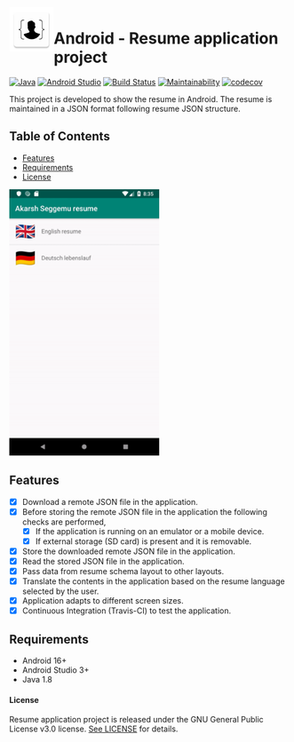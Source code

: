 <img align="left" width="80" height="80" src="https://raw.githubusercontent.com/akarsh/android-akarsh-seggemu-resume/master/app/src/main/ic_launcher-web.png" alt="Android resume application project app icon">

# Android - Resume application project

[![Java](https://img.shields.io/badge/java-1.8-blue.svg)](https://developer.android.com/studio/write/java8-support)
[![Android Studio](https://img.shields.io/badge/android%20studio-3.2.1-green.svg)](https://developer.android.com/studio/)
[![Build Status](https://travis-ci.com/akarsh/android-akarsh-seggemu-resume.svg?branch=master)](https://travis-ci.com/akarsh/android-akarsh-seggemu-resume)
[![Maintainability](https://api.codeclimate.com/v1/badges/ec01ba1df913a5e6f2cb/maintainability)](https://codeclimate.com/github/akarsh/android-akarsh-seggemu-resume/maintainability)
[![codecov](https://codecov.io/gh/akarsh/android-akarsh-seggemu-resume/branch/master/graph/badge.svg)](https://codecov.io/gh/akarsh/android-akarsh-seggemu-resume)

This project is developed to show the resume in Android.
The resume is maintained in a JSON format following resume JSON structure.

## Table of Contents

  - [Features](#features)
  - [Requirements](#requirements)
  - [License](#license)

<img height="480" src="Images/demoOfAndroidApp.gif" alt="demo of Android resume application project">

## Features

- [x] Download a remote JSON file in the application.
- [x] Before storing the remote JSON file in the application the following checks are performed, 
    - [x] If the application is running on an emulator or a mobile device.
    - [x] If external storage (SD card) is present and it is removable.
- [x] Store the downloaded remote JSON file in the application.
- [x] Read the stored JSON file in the application.
- [x] Pass data from resume schema layout to other layouts.
- [x] Translate the contents in the application based on the resume language selected by the user.
- [x] Application adapts to different screen sizes.
- [x] Continuous Integration (Travis-CI) to test the application.

## Requirements

- Android 16+
- Android Studio 3+
- Java 1.8

#### License

Resume application project is released under the GNU General Public License v3.0 license. [See LICENSE](https://github.com/akarsh/akarsh-seggemu-resume/blob/master/LICENSE) for details.
